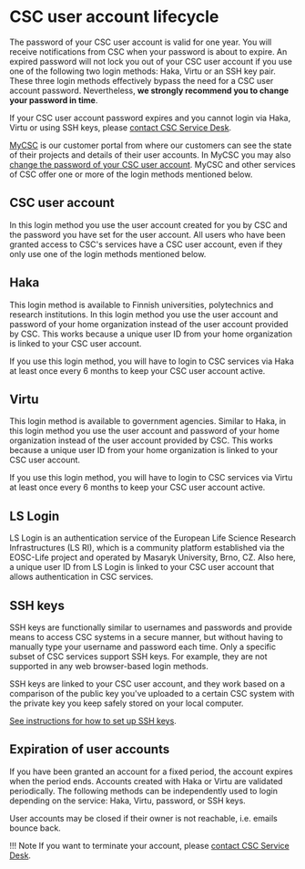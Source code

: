 # CSC user account lifecycle

The password of your CSC user account is valid for one year. You will receive
notifications from CSC when your password is about to expire. An expired
password will not lock you out of your CSC user account if you use one of the
following two login methods: Haka, Virtu or an SSH key pair. These three login
methods effectively bypass the need for a CSC user account password.
Nevertheless, **we strongly recommend you to change your password in time**.

If your CSC user account password expires and you cannot login via Haka, Virtu
or using SSH keys, please [contact CSC Service Desk](../support/contact.md).

[MyCSC](https://my.csc.fi) is our customer portal from where our customers can
see the state of their projects and details of their user accounts. In MyCSC
you may also
[change the password of your CSC user account](how-to-change-password.md).
MyCSC and other services of CSC offer one or more of the login methods
mentioned below.

## CSC user account

In this login method you use the user account created for you by CSC and the
password you have set for the user account. All users who have been granted
access to CSC's services have a CSC user account, even if they only use one of
the login methods mentioned below.

## Haka

This login method is available to Finnish universities, polytechnics and
research institutions. In this login method you use the user account and
password of your home organization instead of the user account provided by CSC.
This works because a unique user ID from your home organization is linked to
your CSC user account.

If you use this login method, you will have to login to CSC services via Haka
at least once every 6 months to keep your CSC user account active.

## Virtu

This login method is available to government agencies. Similar to Haka, in this
login method you use the user account and password of your home organization
instead of the user account provided by CSC. This works because a unique user
ID from your home organization is linked to your CSC user account.

If you use this login method, you will have to login to CSC services via Virtu
at least once every 6 months to keep your CSC user account active.

## LS Login

LS Login is an authentication service of the European Life Science Research
Infrastructures (LS RI), which is a community platform established via the
EOSC-Life project and operated by Masaryk University, Brno, CZ. Also here, a
unique user ID from LS Login is linked to your CSC user account that allows
authentication in CSC services.

## SSH keys

SSH keys are functionally similar to usernames and passwords and provide means
to access CSC systems in a secure manner, but without having to manually type
your username and password each time. Only a specific subset of CSC services
support SSH keys. For example, they are not supported in any web browser-based
login methods.

SSH keys are linked to your CSC user account, and they work based on a
comparison of the public key you've uploaded to a certain CSC system with the
private key you keep safely stored on your local computer.

[See instructions for how to set up SSH keys](../computing/connecting/ssh-keys.md).

## Expiration of user accounts

If you have been granted an account for a fixed period, the account expires
when the period ends. Accounts created with Haka or Virtu are validated
periodically. The following methods can be independently used to login
depending on the service: Haka, Virtu, password, or SSH keys.

User accounts may be closed if their owner is not reachable, i.e. emails bounce
back.

!!! Note
    If you want to terminate your account, please
    [contact CSC Service Desk](../support/contact.md).
